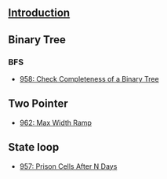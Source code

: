 ## [Introduction](README.md)

## Binary Tree
### BFS
* [958: Check Completeness of a Binary Tree](binary-tree/958-check-completeness-of-a-binary-tree.md)

## Two Pointer
* [962: Max Width Ramp](two-pointer/962-max-width-ramp.md)

## State loop
* [957: Prison Cells After N Days](state-loop/957-prison-cells-after-N-days.md)